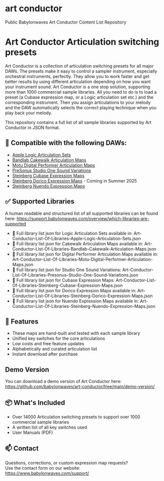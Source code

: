 # art conductor
Public Babylonwaves Art Conductor Content List Repository


# Art Conductor Articulation switching presets

Art Conductor is a collection of articulation switching presets for all major DAWs. The presets make it easy to control a sampler instrument, especially orchestral instruments, perfectly. They allow you to work faster and get better results by using different articulation depending on how you want your instrument sound.
Art Conductor is a one stop solution, supporting more than 1000 commercial sample libraries. All you need to do is to load a preset (a Cubase expression map, or a Logic articulation set etc.) and the corresponding instrument. Then you assign articulations to your melody and the DAW automatically selects the correct playing technique when you play back your melody.


This repository contains a full list of all sample libraries supported by Art Conductor in JSON format.


## 🧩 Compatible with the following DAWs:

- [Apple Logic Articulation Sets](https://www.babylonwaves.com/logic)
- [Bandlab Cakewalk Articulation Maps](https://www.babylonwaves.com/cakewalk)
- [Motu Digital Performer Articulation Maps](https://www.babylonwaves.com/digital-performer)
- [PreSonus Studio One Sound Variations](https://www.babylonwaves.com/studio-one)
- [Steinberg Cubase Expression Maps](https://www.babylonwaves.com/cubase)
- [Steinberg Dorico Expression Maps](https://www.babylonwaves.com/dorico) - Coming in Summer 2025
- [Steinberg Nuendo Expression Maps](https://www.babylonwaves.com/cubase)



## ✅ Supported Libraries

A human readable and structured list of all supported libraries can be found here:
https://support.babylonwaves.com/overview/which-libraries-are-supported

- 📂 Full library list json for Logic Articulation Sets available in: Art-Conductor-List-Of-Libraries-Apple-Logic-Articulation-Sets.json
- 📂 Full library list json for Cakewalk Articulation Maps available in: Art-Conductor-List-Of-Libraries-Bandlab-Cakewalk-Articulation-Maps.json
- 📂 Full library list json for Digital Performer Articulation Maps available in: Art-Conductor-List-Of-Libraries-Motu-Digital-Performer-Articulation-Maps.json
- 📂 Full library list json for Studio One Sound Variations: Art-Conductor-List-Of-Libraries-Presonus-Studio-One-Sound-Variations.json
- 📂 Full library list json for Cubase Expression Maps: Art-Conductor-List-Of-Libraries-Steinberg-Cubase-Expression-Maps.json
- 📂 Full library list json for Dorico Expression Maps available in: Art-Conductor-List-Of-Libraries-Steinberg-Dorico-Expression-Maps.json
- 📂 Full library list json for Nuendo Expression Maps available in: Art-Conductor-List-Of-Libraries-Steinberg-Nuendo-Expression-Maps.json


## 📣 Features

- These maps are hand-built and tested with each sample library
- Unified key switches for the core articulations
- Low costs and free feature updates
- Alphabetically and curated articulation list
- Instant download after purchase

## Demo Version

You can download a demo version of Art Conductor here: https://github.com/babylonwaves/art-conductor/tree/main/demo-version/



## 📦 What's Included

- Over 14000 Articulation switching presets to support over 1000 commercial sample libraries
- A written list of all key switches used
- User Manuals (PDF)


## 📫 Contact

Questions, corrections, or custom expression map requests?  
Use the contact form on our website: https://www.babylonwaves.com/support/
